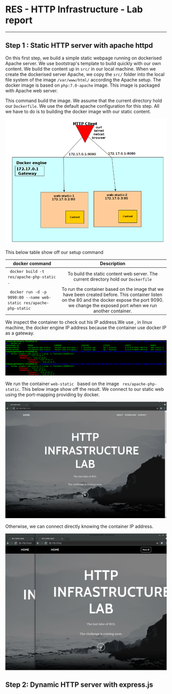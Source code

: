 # RES - HTTP Infrastructure - Lab report
---
## Step 1 : Static HTTP server with apache httpd
On this first step, we build a simple static webpage running on dockerised Apache server. We use bootstrap's template to build quickly with our own content.
We build the content up  in `src/` in our local machine. When we create the dockerised server Apache, we copy the `src/` folder into the local file system of the image  `/var/www/html/` according the Apache setup. The docker image is based on `php:7.0-apache` image. This image is packaged with Apache web server.

This command build the image. We assume that the current directory hold our `Dockerfile`.
We use the default apache configuration for this step. All we have to do is to building the docker image with our static content.

![image](images/Step1-Infrastructure.png)

This below table show off our setup command

| docker command                             |            Description  |
| -------------------------------------------|:------------------:|
|  ` docker build -t res/apache-php-static .`| To build the static content web server. The    current directory hold our `Dockerfile` |
| ` docker run -d -p 9090:80 --name web-static res/apache-php-static`      | To run the container based on the image that we have been created before. This container listen on the 80 and the docker expose the port 9090. we change the exposed port when we run another container.|

We inspect the container to check out his IP address.We use , in linux machine,  the docker engine IP address because the container use docker IP as a gateway.

![image](images/Step1IP-Address.png)

We run the container `web-static ` based on the image ` res/apache-php-static`. This below image show off the result. We connect to our static web using the port-mapping providing by docker.

![image](images/Step1StaticWebServer.png)

Otherwise, we can connect directly knowing the container IP address.

![image](images/Step1-connect2-container.png)

## Step 2:  Dynamic HTTP server with express.js
